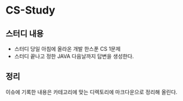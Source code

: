# CS-Study

## 스터디 내용
- 스터디 당일 아침에 올라온 개발 한스푼 CS 1문제
- 스터디 끝나고 정한 JAVA 다음날까지 답변을 생성한다.

## 정리
이슈에 기록한 내용은 카테고리에 맞는 디렉토리에 마크다운으로 정리해 올린다.
